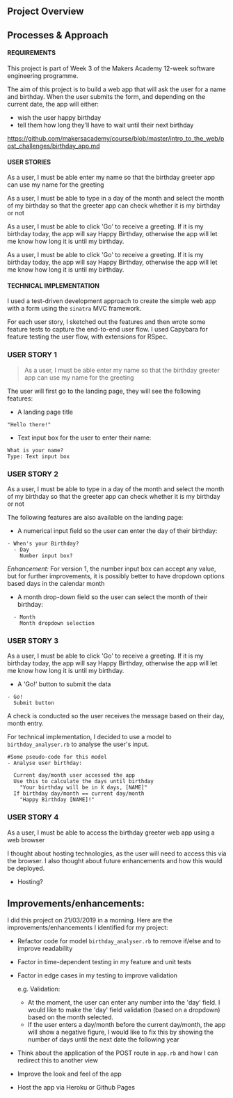 ## Project Overview
## Processes & Approach

#### REQUIREMENTS

This project is part of Week 3 of the Makers Academy 12-week software engineering programme.

The aim of this project is to build a web app that will ask the user for a name and birthday. When the user submits the form, and depending on the current date, the app will either:

- wish the user happy birthday
- tell them how long they'll have to wait until their next birthday

https://github.com/makersacademy/course/blob/master/intro_to_the_web/post_challenges/birthday_app.md


#### USER STORIES

As a user, I must be able enter my name so that the birthday greeter app can use my name for the greeting

As a user, I must be able to type in a day of the month and select the month of my birthday so that the greeter app can check whether it is my birthday or not

As a user, I must be able to click 'Go' to receive a greeting. If it is my birthday today, the app will say Happy Birthday, otherwise the app will let me know how long it is until my birthday.

As a user, I must be able to click 'Go' to receive a greeting. If it is my birthday today, the app will say Happy Birthday, otherwise the app will let me know how long it is until my birthday.


#### TECHNICAL IMPLEMENTATION

I used a test-driven development approach to create the simple web app with a form using the `sinatra` MVC framework.

For each user story, I sketched out the features and then wrote some feature tests to capture the end-to-end user flow. I used Capybara for feature testing the user flow, with extensions for RSpec.


### USER STORY 1
> As a user, I must be able enter my name so that the birthday greeter app can use my name for the greeting

The user will first go to the landing page, they will see the following features:

- A landing page title

```
"Hello there!"
```

- Text input box for the user to enter their name:

```
What is your name?
Type: Text input box

```

### USER STORY 2
As a user, I must be able to type in a day of the month and select the month of my birthday so that the greeter app can check whether it is my birthday or not

The following features are also available on the landing page:

- A numerical input field so the user can enter the day of their birthday:

```
- When's your Birthday?
  - Day
    Number input box?

```

*Enhancement:*
For version 1, the number input box can accept any value, but for further improvements, it is possibly better to have dropdown options based days in the calendar month


- A month drop-down field so the user can select the month of their birthday:

```
  - Month
    Month dropdown selection

```

### USER STORY 3
As a user, I must be able to click 'Go' to receive a greeting. If it is my birthday today, the app will say Happy Birthday, otherwise the app will let me know how long it is until my birthday.


- A 'Go!' button to submit the data

```
- Go! 
  Submit button
```

A check is conducted so the user receives the message based on their day, month entry. 

For technical implementation, I decided to use a model to `birthday_analyser.rb` to analyse the user's input.

```
#Some pseudo-code for this model
- Analyse user birthday:

  Current day/month user accessed the app
  Use this to calculate the days until birthday
    "Your birthday will be in X days, [NAME]"
  If birthday day/month == current day/month
    "Happy Birthday [NAME]!"

```

### USER STORY 4
As a user, I must be able to access the birthday greeter web app using a web browser

I thought about hosting technologies, as the user will need to access this via the browser. I also thought about future enhancements and how this would be deployed.

- Hosting?


## Improvements/enhancements:

I did this project on 21/03/2019 in a morning. Here are the improvements/enhancements I identified for my project:

- Refactor code for model `birthday_analyser.rb` to remove if/else and to improve readability
- Factor in time-dependent testing in my feature and unit tests
- Factor in edge cases in my testing to improve validation

  e.g. Validation:

  - At the moment, the user can enter any number into the 'day' field. I would like to make the 'day' field validation (based on a dropdown) based on the month selected.
  - If the user enters a day/month before the current day/month, the app will show a negative figure, I would like to fix this by showing the number of days until the next date the following year

- Think about the application of the POST route in `app.rb` and how I can redirect this to another view
- Improve the look and feel of the app
- Host the app via Heroku or Github Pages